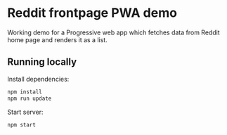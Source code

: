 # Reddit frontpage PWA demo
Working demo for a Progressive web app which fetches data from Reddit home page and renders it as a list.
## Running locally

Install dependencies:

```sh
npm install
npm run update
```

Start server:

```sh
npm start
```

